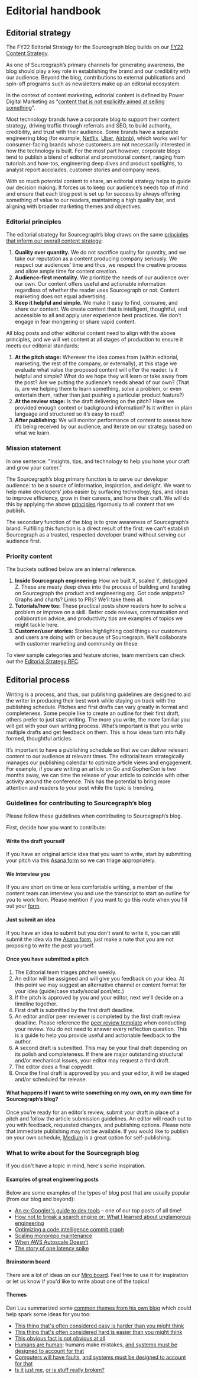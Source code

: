 # Editorial handbook

## Editorial strategy 

The FY22 Editorial Strategy for the Sourcegraph blog builds on our [FY22 Content Strategy](index.md).

As one of Sourcegraph’s primary channels for generating awareness, the blog should play a key role in establishing the brand and our credibility with our audience. Beyond the blog, contributions to external publications and spin-off programs such as newsletters make up an editorial ecosystem.

In the context of content marketing, editorial content is defined by Power Digital Marketing as “[content that is not explicitly aimed at selling something](https://powerdigitalmarketing.com/blog/what-is-editorial-content/)”.

Most technology brands have a corporate blog to support their content strategy, driving traffic through referrals and SEO, to build authority, credibility, and trust with their audience. Some brands have a separate engineering blog (for example, [Netflix](https://netflixtechblog.com/), [Uber](https://eng.uber.com/), [Airbnb](https://medium.com/airbnb-engineering)), which works well for consumer-facing brands whose customers are not necessarily interested in how the technology is built. For the most part however, corporate blogs tend to publish a blend of editorial and promotional content, ranging from tutorials and how-tos, engineering deep dives and product spotlights, to analyst report accolades, customer stories and company news.

With so much potential content to share, an editorial strategy helps to guide our decision making. It forces us to keep our audience’s needs top of mind and ensure that each blog post is set up for success by always offering something of value to our readers, maintaining a high quality bar, and aligning with broader marketing themes and objectives. 

### Editorial principles

The editorial strategy for Sourcegraph’s blog draws on the same [principles that inform our overall content strategy](index.md#content-principles): 

1. **Quality over quantity.** We do not sacrifice quality for quantity, and we take our reputation as a content producing company seriously. We respect our audiences’ time and thus, we respect the creative process and allow ample time for content creation. 
1. **Audience-first mentality.** We prioritize the needs of our audience over our own. Our content offers useful and actionable information regardless of whether the reader uses Sourcegraph or not. Content marketing does not equal advertising. 
1. **Keep it helpful and simple.** We make it easy to find, consume, and share our content. We create content that is intelligent, thoughtful, and accessible to all and apply user experience best practices. We don’t engage in fear mongering or share vapid content. 

All blog posts and other editorial content need to align with the above principles, and we will vet content at all stages of production to ensure it meets our editorial standards:

1. **At the pitch stage:** Wherever the idea comes from (within editorial, marketing, the rest of the company, or externally), at this stage we evaluate what value the proposed content will offer the reader. Is it helpful and simple? What do we hope they will learn or take away from the post? Are we putting the audience’s needs ahead of our own? (That is, are we helping them to learn something, solve a problem, or even entertain them, rather than just pushing a particular product feature?)
1. **At the review stage:** Is the draft delivering on the pitch? Have we provided enough context or background information? Is it written in plain language and structured so it’s easy to read?
1. **After publishing:** We will monitor performance of content to assess how it’s being received by our audience, and iterate on our strategy based on what we learn.

### Mission statement

In one sentence: "Insights, tips, and technology to help you hone your craft and grow your career."

The Sourcegraph’s blog primary function is to serve our developer audience: to be a source of information, inspiration, and delight. We want to help make developers’ jobs easier by surfacing technology, tips, and ideas to improve efficiency, grow in their careers, and hone their craft. We will do this by applying the above [principles](#editorial-principles) rigorously to all content that we publish. 

The secondary function of the blog is to grow awareness of Sourcegraph’s brand. Fulfilling this function is a direct result of the first: we can’t establish Sourcegraph as a trusted, respected developer brand without serving our audience first.

### Priority content

The buckets outlined below are an internal reference. 

1. **Inside Sourcegraph engineering:** How we built X, scaled Y, debugged Z. These are meaty deep dives into the process of building and iterating on Sourcegraph the product and engineering org. Got code snippets? Graphs and charts? Links to PRs? We’ll take them all.
1. **Tutorials/how tos:** These practical posts show readers how to solve a problem or improve on a skill. Better code reviews, communication and collaboration advice, and productivity tips are examples of topics we might tackle here.
1. **Customer/user stories:** Stories highlighting cool things our customers and users are doing with or because of Sourcegraph. We’ll collaborate with customer marketing and community on these.

To view sample categories and feature stories, team members can check out the [Editorial Strategy RFC](https://docs.google.com/document/d/1Zq8UcrCti_xVBGO7xqs2w6_yR_J_uBS1kimuSpQKqYY/edit?usp=sharing).

## Editorial process

Writing is a process, and thus, our publishing guidelines are designed to aid the writer in producing their best work while staying on track with the publishing schedule. Pitches and first drafts can vary greatly in format and completeness. Some people like to create an outline for their first draft, others prefer to just start writing. The more you write, the more familiar you will get with your own writing process. What’s important is that you write multiple drafts and get feedback on them. This is how ideas turn into fully formed, thoughtful articles. 

It’s important to have a publishing schedule so that we can deliver relevant content to our audience at relevant times. The editorial team strategically manages our publishing calendar to optimize article views and engagement. For example, if you are writing an article on Go and GopherCon is two months away, we can time the release of your article to coincide with other activity around the conference. This has the potential to bring more attention and readers to your post while the topic is trending. 

### Guidelines for contributing to Sourcegraph’s blog

Please follow these guidelines when contributing to Sourcegraph’s blog.

First, decide how you want to contribute:

#### Write the draft yourself

If you have an original article idea that you want to write, start by submitting your pitch via this [Asana form](https://form.asana.com/?k=gU7tdLoh3TyyrSa-w0-pCQ&d=7195383522959) so we can triage appropriately.

#### We interview you

If you are short on time or less comfortable writing, a member of the content team can interview you and use the transcript to start an outline for you to work from. Please mention if you want to go this route when you fill out your [form](https://form.asana.com/?k=gU7tdLoh3TyyrSa-w0-pCQ&d=7195383522959). 

#### Just submit an idea

If you have an idea to submit but you don't want to write it, you can still submit the idea via the [Asana form](https://form.asana.com/?k=gU7tdLoh3TyyrSa-w0-pCQ&d=7195383522959), just make a note that you are not proposing to write the post yourself.

#### Once you have submitted a pitch

1. The Editorial team triages pitches weekly.
1. An editor will be assigned and will give you feedback on your idea. At this point we may suggest an alternative channel or content format for your idea (guide/case study/social post/etc.)
1. If the pitch is approved by you and your editor, next we'll decide on a timeline together.
1. First draft is submitted by the first draft deadline.
1. An editor and/or peer reviewer is completed by the first draft review deadline. Please reference the [peer review template](https://docs.google.com/document/d/1KHFMIGmbmDPsE8EYPAf4DPD6kek_1dRnKf49wG5foU0/edit) when conducting your review. You do not need to answer every reflection question. This is a guide to help you provide useful and actionable feedback to the author.
1. A second draft is submitted. This may be your final draft depending on its polish and completeness. If there are major outstanding structural and/or mechanical issues, your editor may request a third draft.
1. The editor does a final copyedit.
1. Once the final draft is approved by you and your editor, it will be staged and/or scheduled for release.

#### What happens if I want to write something on my own, on my own time for Sourcegraph’s blog?

Once you’re ready for an editor’s review, submit your draft in place of a pitch and follow the article submission guidelines. An editor will reach out to you with feedback, requested changes, and publishing options. Please note that immediate publishing may not be available. If you would like to publish on your own schedule, [Medium](https://medium.com/) is a great option for self-publishing.

### What to write about for the Sourcegraph blog

If you don't have a topic in mind, here's some inspiration. 

#### Examples of great engineering posts

Below are some examples of the types of blog post that are usually popular (from our blog and beyond):

- [An ex-Googler's guide to dev tools](/blog/ex-googler-guide-dev-tools/) – one of our top posts of all time!
- [How not to break a search engine or: What I learned about unglamorous engineering](/blog/how-not-to-break-a-search-engine-unglamorous-engineering/)
- [Optimizing a code intelligence commit graph](/blog/optimizing-a-code-intel-commit-graph/)
- [Scaling monorepo maintenance](https://github.blog/2021-04-29-scaling-monorepo-maintenance/)
- [When AWS Autoscale Doesn’t](https://segment.com/blog/when-aws-autoscale-doesn-t/)
- [The story of one latency spike](https://blog.cloudflare.com/the-story-of-one-latency-spike/)

#### Brainstorm board

There are a lot of ideas on our [Miro board](https://miro.com/app/board/o9J_l9gAUM4=/). Feel free to use it for inspiration or let us know if you'd like to write about one of the topics!

#### Themes

Dan Luu summarized some [common themes from his own blog](http://danluu.com/programming-blogs/) which could help spark some ideas for you too:

- [This thing that's often considered easy is harder than you might think](http://danluu.com/file-consistency/)
- [This thing that's often considered hard is easier than you might think](http://danluu.com/edit-binary/)
- [This obvious fact is not obvious at all](http://danluu.com/dunning-kruger/)
- [Humans are human](http://danluu.com/postmortem-lessons/): humans make mistakes, [and systems must be designed to account for that](http://danluu.com/google-sre-book/)
- [Computers will have faults](http://danluu.com/postmortem-lessons/), [and systems must be designed to account for that](http://danluu.com/limplock/)
- [Is it just me](http://danluu.com/broken-builds/), [or is stuff really broken?](http://danluu.com/everything-is-broken/)



